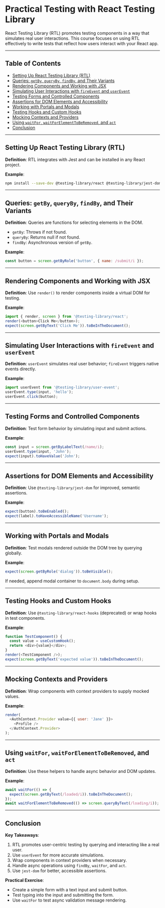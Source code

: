 
# Practical Testing with React Testing Library

React Testing Library (RTL) promotes testing components in a way that simulates real user interactions. This course focuses on using RTL effectively to write tests that reflect how users interact with your React app.

---

## Table of Contents

- [Setting Up React Testing Library (RTL)](#setting-up-react-testing-library-rtl)  
- [Queries: `getBy`, `queryBy`, `findBy`, and Their Variants](#queries-getby-queryby-findby-and-their-variants)  
- [Rendering Components and Working with JSX](#rendering-components-and-working-with-jsx)  
- [Simulating User Interactions with `fireEvent` and `userEvent`](#simulating-user-interactions-with-fireevent-and-userevent)  
- [Testing Forms and Controlled Components](#testing-forms-and-controlled-components)  
- [Assertions for DOM Elements and Accessibility](#assertions-for-dom-elements-and-accessibility)  
- [Working with Portals and Modals](#working-with-portals-and-modals)  
- [Testing Hooks and Custom Hooks](#testing-hooks-and-custom-hooks)  
- [Mocking Contexts and Providers](#mocking-contexts-and-providers)  
- [Using `waitFor`, `waitForElementToBeRemoved`, and `act`](#using-waitfor-waitforelementtoberemoved-and-act)  
- [Conclusion](#conclusion)

---

## Setting Up React Testing Library (RTL)

**Definition**: RTL integrates with Jest and can be installed in any React project.

**Example**:
```bash
npm install --save-dev @testing-library/react @testing-library/jest-dom
```

---

## Queries: `getBy`, `queryBy`, `findBy`, and Their Variants

**Definition**: Queries are functions for selecting elements in the DOM.

- `getBy`: Throws if not found.
- `queryBy`: Returns null if not found.
- `findBy`: Asynchronous version of `getBy`.

**Example**:
```js
const button = screen.getByRole('button', { name: /submit/i });
```

---

## Rendering Components and Working with JSX

**Definition**: Use `render()` to render components inside a virtual DOM for testing.

**Example**:
```js
import { render, screen } from '@testing-library/react';
render(<button>Click Me</button>);
expect(screen.getByText('Click Me')).toBeInTheDocument();
```

---

## Simulating User Interactions with `fireEvent` and `userEvent`

**Definition**: `userEvent` simulates real user behavior; `fireEvent` triggers native events directly.

**Example**:
```js
import userEvent from '@testing-library/user-event';
userEvent.type(input, 'hello');
userEvent.click(button);
```

---

## Testing Forms and Controlled Components

**Definition**: Test form behavior by simulating input and submit actions.

**Example**:
```js
const input = screen.getByLabelText(/name/i);
userEvent.type(input, 'John');
expect(input).toHaveValue('John');
```

---

## Assertions for DOM Elements and Accessibility

**Definition**: Use `@testing-library/jest-dom` for improved, semantic assertions.

**Example**:
```js
expect(button).toBeEnabled();
expect(label).toHaveAccessibleName('Username');
```

---

## Working with Portals and Modals

**Definition**: Test modals rendered outside the DOM tree by querying globally.

**Example**:
```js
expect(screen.getByRole('dialog')).toBeVisible();
```

If needed, append modal container to `document.body` during setup.

---

## Testing Hooks and Custom Hooks

**Definition**: Use `@testing-library/react-hooks` (deprecated) or wrap hooks in test components.

**Example**:
```js
function TestComponent() {
  const value = useCustomHook();
  return <div>{value}</div>;
}
render(<TestComponent />);
expect(screen.getByText('expected value')).toBeInTheDocument();
```

---

## Mocking Contexts and Providers

**Definition**: Wrap components with context providers to supply mocked values.

**Example**:
```js
render(
  <AuthContext.Provider value={{ user: 'Jane' }}>
    <Profile />
  </AuthContext.Provider>
);
```

---

## Using `waitFor`, `waitForElementToBeRemoved`, and `act`

**Definition**: Use these helpers to handle async behavior and DOM updates.

**Example**:
```js
await waitFor(() => {
  expect(screen.getByText(/loaded/i)).toBeInTheDocument();
});
await waitForElementToBeRemoved(() => screen.queryByText(/loading/i));
```

---

## Conclusion

**Key Takeaways**:
1. RTL promotes user-centric testing by querying and interacting like a real user.
2. Use `userEvent` for more accurate simulations.
3. Wrap components in context providers when necessary.
4. Handle async operations using `findBy`, `waitFor`, and `act`.
5. Use `jest-dom` for better, accessible assertions.

**Practical Exercise**:
- Create a simple form with a text input and submit button.
- Test typing into the input and submitting the form.
- Use `waitFor` to test async validation message rendering.

